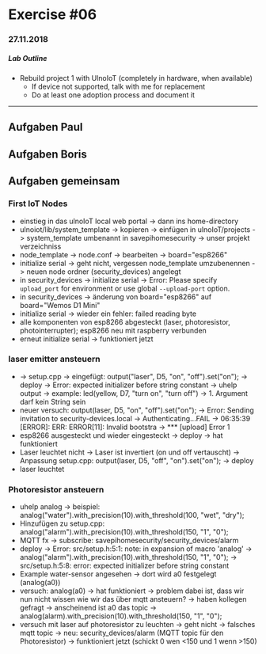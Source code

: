 # Exercise #06
### 27.11.2018

##### Lab Outline
* Rebuild project 1 with UlnoIoT (completely in hardware, when available)
  * If device not supported, talk with me for replacement
  * Do at least one adoption process and document it

---

## Aufgaben Paul



## Aufgaben Boris



## Aufgaben gemeinsam

### First IoT Nodes

* einstieg in das ulnoIoT local web portal -> dann ins home-directory
* ulnoiot/lib/system_template -> kopieren -> einfügen in ulnoIoT/projects -> system_template umbenannt in savepihomesecurity -> unser projekt verzeichniss
* node_template -> node.conf -> bearbeiten -> board="esp8266"
* initialize serial -> geht nicht, vergessen node_template umzubenennen -> neuen node ordner (security_devices) angelegt
* in security_devices -> initialize serial -> Error: Please specify `upload_port` for environment or use global `--upload-port` option.
* in security_devices -> änderung von board="esp8266" auf board="Wemos D1 Mini"
* initialize serial -> wieder ein fehler: failed reading byte
* alle komponenten von esp8266 abgesteckt (laser, photoresistor, photointerrupter); esp8266 neu mit raspberry verbunden
* erneut initialize serial -> funktioniert jetzt

### laser emitter ansteuern
* -> setup.cpp -> eingefügt: output("laser", D5, "on", "off").set("on"); -> deploy -> Error: expected initializer before string constant -> uhelp output -> example: led(yellow, D7, "turn on", "turn off") -> 1. Argument darf kein String sein
* neuer versuch: output(laser, D5, "on", "off").set("on"); -> Error: Sending invitation to security-devices.local -> Authenticating...FAIL -> 06:35:39 [ERROR]: ERR: ERROR[11]: Invalid bootstra -> *** [upload] Error 1
* esp8266 ausgesteckt und wieder eingesteckt -> deploy -> hat funktioniert
* Laser leuchtet nicht -> Laser ist invertiert (on und off vertauscht) -> Anpassung setup.cpp: output(laser, D5, "off", "on").set("on"); -> deploy
* laser leuchtet

### Photoresistor ansteuern
* uhelp analog -> beispiel: analog("water").with_precision(10).with_threshold(100, "wet", "dry");
* Hinzufügen zu setup.cpp: analog("alarm").with_precision(10).with_threshold(150, "1", "0");
* MQTT fx -> subscribe: savepihomesecurity/security_devices/alarm
* deploy -> Error: src/setup.h:5:1: note: in expansion of macro 'analog' -> analog("alarm").with_precision(10).with_threshold(150, "1", "0"); -> src/setup.h:5:8: error: expected initializer before string constant
* Example water-sensor angesehen -> dort wird a0 festgelegt (analog(a0))
* versuch: analog(a0) -> hat funktioniert -> problem dabei ist, dass wir nun nicht wissen wie wir das über mqtt ansteuern? -> haben kollegen gefragt -> anscheinend ist a0 das topic -> analog(alarm).with_precision(10).with_threshold(150, "1", "0");
* versuch mit laser auf photoresistor zu leuchten -> geht nicht -> falsches mqtt topic -> neu: security_devices/alarm (MQTT topic für den Photoresistor) -> funktioniert jetzt (schickt 0 wen <150 und 1 wenn >150) 







